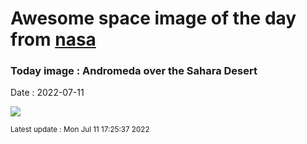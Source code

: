 
# Awesome space image of the day from [nasa](https://api.nasa.gov/)

### Today image : Andromeda over the Sahara Desert

Date : 2022-07-11


![](https://apod.nasa.gov/apod/image/2207/SaharaAndromeda_Coy_1080.jpg)

<small>Latest update : Mon Jul 11 17:25:37 2022</small>


